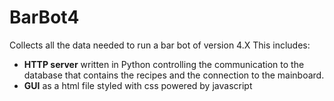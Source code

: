 # BarBot4
Collects all the data needed to run a bar bot of version 4.X
This includes:
* __HTTP server__ written in Python controlling the communication to the database that contains the recipes and the connection to the mainboard.
* __GUI__ as a html file styled with css powered by javascript
